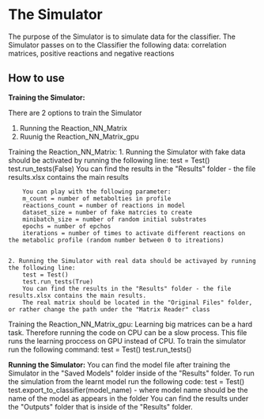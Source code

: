 # The Simulator #
The purpose of the Simulator is to simulate data for the classifier. The Simulator passes on to the Classifier the following data: correlation matrices, positive reactions and negative reactions

## How to use ##

**Training the Simulator:**

There are 2 options to train the Simulator
1. Running the Reaction_NN_Matrix
2. Ruunig the Reaction_NN_Matrix_gpu

Training the Reaction_NN_Matrix:
    1. Running the Simulator with fake data should be activated by running the following line: 
        test = Test()
        test.run_tests(False)
        You can find the results in the "Results" folder - the file results.xlsx contains the main results
    
        You can play with the following parameter:
        m_count = number of metabolties in profile
        reactions_count = number of reactions in model
        dataset_size = number of fake matrcies to create
        minibatch_size = number of random initial substrates
        epochs = number of epchos
        iterations = number of times to activate different reactions on the metabolic profile (random number between 0 to itreations)
    
    
    2. Running the Simulator with real data should be activayed by running the following line:
        test = Test()
        test.run_tests(True)
        You can find the results in the "Results" folder - the file results.xlsx contains the main results.
        The real matrix should be located in the "Original Files" folder, or rather change the path under the "Matrix Reader" class

Training the Reaction_NN_Matrix_gpu:
    Learning big matrices can be a hard task. Therefore running the code on CPU can be a slow process. This file runs the learning proccess on 
    GPU instead of CPU. To train the simulator run the following command:
    test = Test()
    test.run_tests()
    
**Running the Simulator:**
    You can find the model file after training the Simulator in the "Saved Models" folder inside of the "Results" folder.
    To run the simulation from the learnt model run the following code:
    test = Test()
    test.export_to_classifier(model_name) - where model name should be the name of the model as appears in the folder
    You can find the results under the "Outputs" folder that is inside of the "Results" folder.